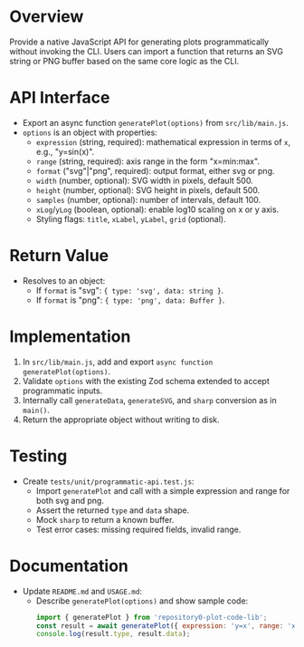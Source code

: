 # Overview
Provide a native JavaScript API for generating plots programmatically without invoking the CLI. Users can import a function that returns an SVG string or PNG buffer based on the same core logic as the CLI.

# API Interface
- Export an async function `generatePlot(options)` from `src/lib/main.js`.
- `options` is an object with properties:
  - `expression` (string, required): mathematical expression in terms of `x`, e.g., "y=sin(x)".
  - `range` (string, required): axis range in the form "x=min:max".
  - `format` ("svg"|"png", required): output format, either svg or png.
  - `width` (number, optional): SVG width in pixels, default 500.
  - `height` (number, optional): SVG height in pixels, default 500.
  - `samples` (number, optional): number of intervals, default 100.
  - `xLog`/`yLog` (boolean, optional): enable log10 scaling on x or y axis.
  - Styling flags: `title`, `xLabel`, `yLabel`, `grid` (optional).

# Return Value
- Resolves to an object:
  - If `format` is "svg": `{ type: 'svg', data: string }`.
  - If `format` is "png": `{ type: 'png', data: Buffer }`.

# Implementation
1. In `src/lib/main.js`, add and export `async function generatePlot(options)`.
2. Validate `options` with the existing Zod schema extended to accept programmatic inputs.
3. Internally call `generateData`, `generateSVG`, and `sharp` conversion as in `main()`.
4. Return the appropriate object without writing to disk.

# Testing
- Create `tests/unit/programmatic-api.test.js`:
  - Import `generatePlot` and call with a simple expression and range for both svg and png.
  - Assert the returned `type` and `data` shape.
  - Mock `sharp` to return a known buffer.
  - Test error cases: missing required fields, invalid range.

# Documentation
- Update `README.md` and `USAGE.md`:
  - Describe `generatePlot(options)` and show sample code:
    ```js
    import { generatePlot } from 'repository0-plot-code-lib';
    const result = await generatePlot({ expression: 'y=x', range: 'x=0:5', format: 'svg' });
    console.log(result.type, result.data);
    ```